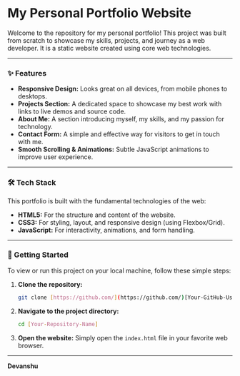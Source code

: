 # My Personal Portfolio Website

Welcome to the repository for my personal portfolio! This project was built from scratch to showcase my skills, projects, and journey as a web developer. It is a static website created using core web technologies.

---

### ✨ Features

-   **Responsive Design:** Looks great on all devices, from mobile phones to desktops.
-   **Projects Section:** A dedicated space to showcase my best work with links to live demos and source code.
-   **About Me:** A section introducing myself, my skills, and my passion for technology.
-   **Contact Form:** A simple and effective way for visitors to get in touch with me.
-   **Smooth Scrolling & Animations:** Subtle JavaScript animations to improve user experience.

---

### 🛠️ Tech Stack

This portfolio is built with the fundamental technologies of the web:

-   **HTML5:** For the structure and content of the website.
-   **CSS3:** For styling, layout, and responsive design (using Flexbox/Grid).
-   **JavaScript:** For interactivity, animations, and form handling.

---

### 🚀 Getting Started

To view or run this project on your local machine, follow these simple steps:

1.  **Clone the repository:**
    ```sh
    git clone [https://github.com/](https://github.com/)[Your-GitHub-Username]/[Your-Repository-Name].git
    ```
2.  **Navigate to the project directory:**
    ```sh
    cd [Your-Repository-Name]
    ```
3.  **Open the website:**
    Simply open the `index.html` file in your favorite web browser.

---


**Devanshu**
